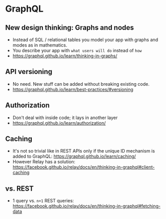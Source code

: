 # GraphQL

## New design thinking: Graphs and nodes

- Instead of SQL / relational tables you model your app with graphs and modes as in mathematics.
- You describe your app with `what users will do` instead of `how`
- https://graphql.github.io/learn/thinking-in-graphs/

## API versioning

- No need. New stuff can be added without breaking existing code.
- https://graphql.github.io/learn/best-practices/#versioning

## Authorization

- Don't deal with inside code; it lays in another layer
- https://graphql.github.io/learn/authorization/

## Caching

- It's not so trivial like in REST APIs only if the unique ID mechanism is added to GraphQL: https://graphql.github.io/learn/caching/
- However Relay has a solution: https://facebook.github.io/relay/docs/en/thinking-in-graphql#client-caching

## vs. REST

- 1 query vs. `n+1` REST queries: https://facebook.github.io/relay/docs/en/thinking-in-graphql#fetching-data
